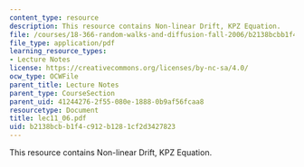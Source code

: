 ```yaml
---
content_type: resource
description: This resource contains Non-linear Drift, KPZ Equation.
file: /courses/18-366-random-walks-and-diffusion-fall-2006/b2138bcbb1f4c912b1281cf2d3427823_lec11_06.pdf
file_type: application/pdf
learning_resource_types:
- Lecture Notes
license: https://creativecommons.org/licenses/by-nc-sa/4.0/
ocw_type: OCWFile
parent_title: Lecture Notes
parent_type: CourseSection
parent_uid: 41244276-2f55-080e-1888-0b9af56fcaa8
resourcetype: Document
title: lec11_06.pdf
uid: b2138bcb-b1f4-c912-b128-1cf2d3427823
---
```

This resource contains Non-linear Drift, KPZ Equation.